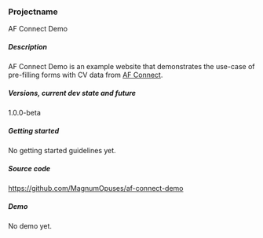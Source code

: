 ### Projectname

AF Connect Demo

##### Description

AF Connect Demo is an example website that demonstrates the use-case of pre-filling forms with CV data from [AF Connect](https://github.com/MagnumOpuses/af-connect).

##### Versions, current dev state and future

1.0.0-beta

##### Getting started

No getting started guidelines yet.

##### Source code

https://github.com/MagnumOpuses/af-connect-demo

##### Demo

No demo yet.
